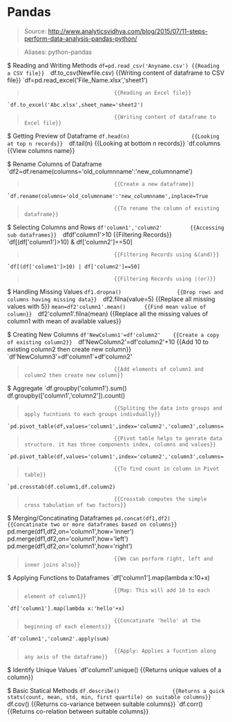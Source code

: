 # Pandas

> Source: http://www.analyticsvidhya.com/blog/2015/07/11-steps-perform-data-analysis-pandas-python/

> Aliases: python-pandas

$ Reading and Writing Methods
    `df=pd.read_csv('Anyname.csv') {{Reading a CSV file}} 
    `df.to_csv(Newfile.csv)        {{Writing content of dataframe to CSV file}} 
    `df=pd.read_excel('File_Name.xlsx','sheet1')
>                                  {{Reading an Excel file}} 
    `df.to_excel('Abc.xlsx',sheet_name='sheet2')
>                                  {{Writing content of dataframe to Excel file}} 

$ Getting Preview of Dataframe
    `df.head(n)                    {{Looking at top n records}} 
    `df.tail(n)                    {{Looking at bottom n records}} 
    `df.columns                    {{View columns name}} 

$ Rename Columns of Dataframe
    `df2=df.rename(columns='old_columnname':'new_columnname')
>                                  {{Create a new dataframe}} 
    `df.rename(columns='old_columnname':'new_columnname',inplace=True
>                                  {{To rename the column of existing dataframe}} 

$ Selecting Columns and Rows
    `df'column1','column2'         {{Accessing sub dataframes}} 
    `dfdf'column1'>10              {{Filtering Records}} 
    `df[(df['column1']>10) & df['column2']==50]
>                                  {{Filtering Records using &(and)}} 
    `df[(df['column1']>10) | df['column2']==50]
>                                  {{Filtering Records using |(or)}} 

$ Handling Missing Values
    `df1.dropna()                  {{Drop rows and columns having missing data}} 
    `df2.filna(value=5)            {{Replace all missing values with 5}} 
    `mean=df2'column1'.mean()      {{Find mean value of column}} 
    `df2'column1'.filna(mean)      {{Replace all the missing values of column1 with mean of available values}} 

$ Creating New Columns
    `df'NewColumn1'=df'column2'    {{Create a copy of existing column2}} 
    `df'NewColumn2'=df'column2'+10 {{Add 10 to existing column2 then create new column}} 
    `df'NewColumn3'=df'column1'+df'column2'
>                                  {{Add elements of column1 and column2 then create new column}} 

$ Aggregate
    `df.groupby('column1').sum() df.groupby(['column1','column2']).count()
>                                  {{Spliting the data into groups and apply fucntions to each groups indivdually}} 
    `pd.pivot_table(df,values='column1',index='column2','column3',columns='column4')
>                                  {{Pivot table helps to genrate data structure. it has three components index, columns and values}} 
    `pd.pivot_table(df,values='column1',index='column2','column3',columns='column4',aggfunc=len
>                                  {{To find count in column in Pivot table}} 
    `pd.crosstab(df.column1,df.column2)
>                                  {{Crosstab computes the simple cross tabulation of two factors}} 

$ Merging/Concatinating Dataframes
    `pd.concat(df1,df2)            {{Concatinate two or more dataframes based on columns}} 
    `pd.merge(df1,df2,on='column1',how='inner') pd.merge(df1,df2,on='column1',how='left') pd.merge(df1,df2,on='column1',how='right')
>                                  {{We can perform right, left and inner joins also}} 

$ Applying Functions to Dataframes
    `df['column1'].map(lambda x:10+x)
>                                  {{Map: This will add 10 to each element of column1}} 
    `df['column1'].map(lambda x:'hello'+x)
>                                  {{Concatinate 'hello' at the beginning of each elements}} 
    `df'column1','column2'.apply(sum)
>                                  {{Apply: Applies a fucntion along any axis of the dataframe}} 

$ Identify Unique Values
    `df'column1'.unique()          {{Returns unique values of a column}} 

$ Basic Statical Methods
    `df.describe()                 {{Returns a quick stats(count, mean, std, min, first quartile) on suitable columns}} 
    `df.cov()                      {{Returns co-variance between suitable columns}} 
    `df.corr()                     {{Returns co-relation between suitable columns}} 

